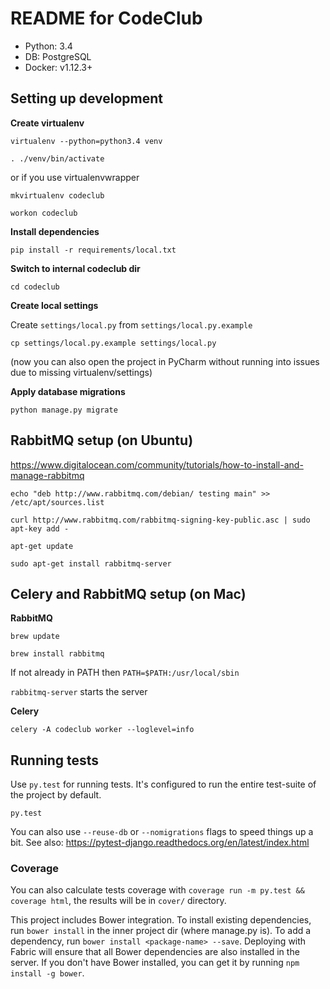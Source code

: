 # README for CodeClub

 - Python:  3.4
 - DB:      PostgreSQL
 - Docker:  v1.12.3+

## Setting up development

**Create virtualenv**

 `virtualenv --python=python3.4 venv`

 `. ./venv/bin/activate`

or if you use virtualenvwrapper

 `mkvirtualenv codeclub`

 `workon codeclub`

**Install dependencies**

 `pip install -r requirements/local.txt`

**Switch to internal codeclub dir**

 `cd codeclub`

**Create local settings**

Create `settings/local.py` from `settings/local.py.example`

    cp settings/local.py.example settings/local.py

(now you can also open the project in PyCharm without running into issues due to missing virtualenv/settings)

**Apply database migrations**

 `python manage.py migrate`

## RabbitMQ setup (on Ubuntu)

https://www.digitalocean.com/community/tutorials/how-to-install-and-manage-rabbitmq

`echo "deb http://www.rabbitmq.com/debian/ testing main" >> /etc/apt/sources.list`

`curl http://www.rabbitmq.com/rabbitmq-signing-key-public.asc | sudo apt-key add -`

`apt-get update`

`sudo apt-get install rabbitmq-server`

## Celery and RabbitMQ setup (on Mac)

**RabbitMQ**

`brew update`

`brew install rabbitmq`

If not already in PATH then `PATH=$PATH:/usr/local/sbin`

`rabbitmq-server` starts the server

**Celery**

`celery -A codeclub worker --loglevel=info`

## Running tests

Use `py.test` for running tests. It's configured to run the entire test-suite of the project by default.

    py.test

You can also use `--reuse-db` or `--nomigrations` flags to speed things up a bit. See also:
https://pytest-django.readthedocs.org/en/latest/index.html

### Coverage

You can also calculate tests coverage with `coverage run -m py.test && coverage html`,
the results will be in `cover/` directory.



This project includes Bower integration.
To install existing dependencies, run `bower install` in the inner project dir (where manage.py is).
To add a dependency, run `bower install <package-name> --save`.
Deploying with Fabric will ensure that all Bower dependencies are also installed in the server.
If you don't have Bower installed, you can get it by running `npm install -g bower`.
